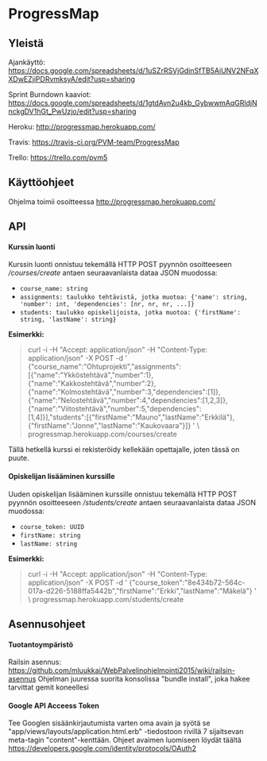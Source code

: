 # ProgressMap

## Yleistä

Ajankäyttö: https://docs.google.com/spreadsheets/d/1uSZrRSVjGdinSfTB5AiUNV2NFqXXDwEZjiPDRvmksyA/edit?usp=sharing

Sprint Burndown kaaviot: https://docs.google.com/spreadsheets/d/1gtdAvn2u4kb_GybwwmAqGRldjNnckgDV1hGt_PwUzjo/edit?usp=sharing

Heroku: http://progressmap.herokuapp.com/

Travis: https://travis-ci.org/PVM-team/ProgressMap

Trello: https://trello.com/pvm5

## Käyttöohjeet

Ohjelma toimii osoitteessa http://progressmap.herokuapp.com/

## API

#### Kurssin luonti

Kurssin luonti onnistuu tekemällä HTTP POST pyynnön osoitteeseen _/courses/create_ antaen seuraavanlaista dataa JSON muodossa:

  * `course_name: string`
  * `assignments: taulukko tehtävistä, jotka muotoa: {'name': string, 'number': int, 'dependencies': [nr, nr, nr, ...]}`
  * `students: taulukko opiskelijoista, jotka muotoa: {'firstName': string, 'lastName': string}`

**Esimerkki:**

>curl -i -H "Accept: application/json" -H "Content-Type: application/json" -X POST -d '
>{"course_name":"Ohtuprojekti","assignments":[{"name":"Ykköstehtävä","number":1},{"name":"Kakkostehtävä","number":2},{"name":"Kolmostehtävä","number":3,"dependencies":[1]},{"name":"Nelostehtävä","number":4,"dependencies":[1,2,3]},{"name":"Viitostehtävä","number":5,"dependencies":[1,4]}],"students":[{"firstName":"Mauno","lastName":"Erkkilä"},{"firstName":"Jonne","lastName":"Kaukovaara"}]} ' \ progressmap.herokuapp.com/courses/create

Tällä hetkellä kurssi ei rekisteröidy kellekään opettajalle, joten tässä on puute.

#### Opiskelijan lisääminen kurssille

Uuden opiskelijan lisääminen kurssille onnistuu tekemällä HTTP POST pyynnön osoitteeseen _/students/create_ antaen seuraavanlaista dataa JSON muodossa:

  * `course_token: UUID`
  * `firstName: string`
  * `lastName: string`

**Esimerkki:**

>curl -i -H "Accept: application/json" -H "Content-Type: application/json" -X POST -d '
>{"course_token":"8e434b72-564c-017a-d226-5188ffa5442b","firstName":"Erkki","lastName":"Mäkelä"} ' \ progressmap.herokuapp.com/students/create


## Asennusohjeet
#### Tuotantoympäristö
Railsin asennus: https://github.com/mluukkai/WebPalvelinohjelmointi2015/wiki/railsin-asennus
Ohjelman juuressa suorita konsolissa "bundle install", joka hakee tarvittat gemit koneellesi

#### Google API Acceess Token
Tee Googlen sisäänkirjautumista varten oma avain ja syötä se "app/views/layouts/application.html.erb" -tiedostoon rivillä 7 sijaitsevan meta-tagin "content"-kenttään. Ohjeet avaimen luomiseen löydät täältä https://developers.google.com/identity/protocols/OAuth2
